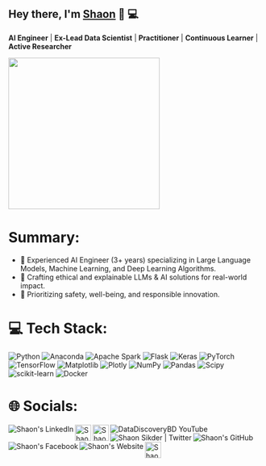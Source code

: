 ## Hey there, I'm [Shaon](https://www.linkedin.com/in/shaon2221/) 👋 :computer:

**AI Engineer** | **Ex-Lead Data Scientist** | **Practitioner** | **Continuous Learner** | **Active Researcher** 
     
<p align="left"> 
  <img src='https://i.yourimageshare.com/cD5jVYjrbb.png' style="height: 300px;">   
</p> 

# Summary:
- 🔭 Experienced AI Engineer (3+ years) specializing in Large Language Models, Machine Learning, and Deep Learning Algorithms.
- 💫 Crafting ethical and explainable LLMs & AI solutions for real-world impact.
- 🌱 Prioritizing safety, well-being, and responsible innovation.

# 💻 Tech Stack:
![Python](https://img.shields.io/badge/python-3670A0?style=for-the-badge&logo=python&logoColor=ffdd54)
![Anaconda](https://img.shields.io/badge/Anaconda-%2344A833.svg?style=for-the-badge&logo=anaconda&logoColor=white)
![Apache Spark](https://img.shields.io/badge/Apache%20Spark-FDEE21?style=for-the-badge&logo=apachespark&logoColor=black)
![Flask](https://img.shields.io/badge/flask-%23000.svg?style=for-the-badge&logo=flask&logoColor=white)
![Keras](https://img.shields.io/badge/Keras-%23D00000.svg?style=for-the-badge&logo=Keras&logoColor=white)
![PyTorch](https://img.shields.io/badge/PyTorch-%23EE4C2C.svg?style=for-the-badge&logo=PyTorch&logoColor=white)
![TensorFlow](https://img.shields.io/badge/TensorFlow-%23FF6F00.svg?style=for-the-badge&logo=TensorFlow&logoColor=white)
![Matplotlib](https://img.shields.io/badge/Matplotlib-%23ffffff.svg?style=for-the-badge&logo=Matplotlib&logoColor=black)
![Plotly](https://img.shields.io/badge/Plotly-%233F4F75.svg?style=for-the-badge&logo=plotly&logoColor=white)
![NumPy](https://img.shields.io/badge/numpy-%23013243.svg?style=for-the-badge&logo=numpy&logoColor=white)
![Pandas](https://img.shields.io/badge/pandas-%23150458.svg?style=for-the-badge&logo=pandas&logoColor=white)
![Scipy](https://img.shields.io/badge/SciPy-%230C55A5.svg?style=for-the-badge&logo=scipy&logoColor=%white)
![scikit-learn](https://img.shields.io/badge/scikit--learn-%23F7931E.svg?style=for-the-badge&logo=scikit-learn&logoColor=white)
![Docker](https://img.shields.io/badge/docker-%230db7ed.svg?style=for-the-badge&logo=docker&logoColor=white)

# 🌐 Socials:
<a href="https://www.linkedin.com/in/shaon2221/" title='LinkedIn'>
    <img align="left" alt="Shaon's LinkedIn" src="https://img.icons8.com/color/32/000000/linkedin.png" />
</a>
<a href="https://medium.com/@shaon2221" title='Medium'>
    <img align="left" alt="Shaon's Medium" width="32px" src="https://cdn.jsdelivr.net/npm/simple-icons@3.2.0/icons/medium.svg" />
</a>

<a href="https://scholar.google.com/citations?user=XS10ECgAAAAJ&hl=en" title='Google Scholar'>
    <img align="left" alt="Shaon's Google Scholar" src="https://upload.wikimedia.org/wikipedia/commons/thumb/c/c7/Google_Scholar_logo.svg/512px-Google_Scholar_logo.svg.png" height=32 width=32/>
</a>
<a href="https://www.youtube.com/@DataDiscoveryBD" title='YouTube'>
    <img align="left" alt="DataDiscoveryBD YouTube" src="https://img.icons8.com/color/32/000000/youtube.png" />
</a>
<a href="https://twitter.com/Shaon2221" title='Twitter'>
    <img align="left" alt="Shaon Sikder | Twitter" src="https://img.icons8.com/fluent/32/000000/twitter.png" />
</a>
<a href="https://github.com/Shaon2221" title='GitHub'>
    <img align="left" alt="Shaon's GitHub" src="https://img.icons8.com/ios-filled/32/000000/github.png" />
</a>
<a href="https://www.facebook.com/Shaon.ComputerGeek/" title='Facebook'>
    <img align="left" alt="Shaon's Facebook" src="https://img.icons8.com/fluent/32/000000/facebook-new.png" />
</a>
<a href="https://sites.google.com/view/shaoncomputergeek" title='Website'>
    <img align="left" alt="Shaon's Website" src="https://img.icons8.com/color/32/000000/domain--v1.png" />
</a>
<a href="https://www.kaggle.com/shaon2221" title='Kaggle'>
    <img align="left" alt="Shaon's Kaggle" src="https://cdn3.iconfinder.com/data/icons/logos-and-brands-adobe/512/189_Kaggle-512.png" height=32 width=32 />
</a>                                                                                                     
